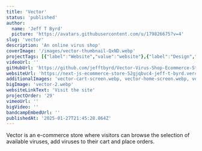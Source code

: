 ```yaml
---
title: 'Vector'
status: 'published'
author:
  name: 'Jeff T Byrd'
  picture: 'https://avatars.githubusercontent.com/u/179826675?v=4'
slug: 'vector'
description: 'An online virus shop'
coverImage: '/images/vector-thumbnail-QxND.webp'
projectTags: [{"label":"Website","value":"website"},{"label":"Design","value":"design"},{"value":"code","label":"Code"}]
videoUrl: ''
gitHubUrl: 'https://github.com/jefftbyrd/Vector-Virus-Shop-Ecommerce-Store'
websiteUrl: 'https://next-js-ecommerce-store-52gjqbvc4-jeff-t-byrd.vercel.app/'
additionalImages: 'vector-cart-screen.webp, vector-home-screen.webp, vector-influenza-screen.webp'
bigImage: 'vector-2.webp'
websiteLinkText: 'Visit the site'
projectOrder: '29'
vimeoUrl: ''
bigVideo: ''
bandcampEmbedUrl: ''
publishedAt: '2025-01-27T21:45:28.864Z'
---
```


Vector is an e-commerce store where visitors can browse the selection of available viruses, add viruses to their cart and place orders.